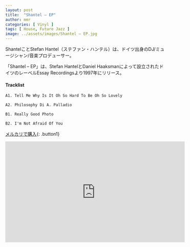 ```yaml
---
layout: post
title:  "Shantel – EP"
author: mmr
categories: [ Vinyl ]
tags: [ House, Future Jazz ]
image: ../assets/images/Shantel – EP.jpg
---
```


ShantelことStefan Hantel（ステファン・ハンテル）は、ドイツ出身のDJ/ミュージシャン/音楽プロデューサー。

「Shantel – EP」は、Stefan HantelとDaniel Haaksmanによって設立されたドイツのレーベルEssay Recordingsより1997年にリリース。

#### Tracklist
```md
A1. Tell Me Why Is It Oh So Hard To Be Oh So Lovely

A2. Philosophy Di A. Palladio

B1. Really Good Photo

B2. I'm Not Afraid Of You
```

[メルカリで購入](https://jp.mercari.com/item/m66346340732?afid=6142608987){: .button1}

<iframe width="560" height="315" src="https://www.youtube.com/embed/k88QMtIU9cY?si=bbbgdaeyH2NkZbeo" title="YouTube video player" frameborder="0" allow="accelerometer; autoplay; clipboard-write; encrypted-media; gyroscope; picture-in-picture; web-share" referrerpolicy="strict-origin-when-cross-origin" allowfullscreen></iframe>